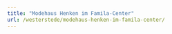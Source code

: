 ```yaml
---
title: "Modehaus Henken im Famila-Center"
url: /westerstede/modehaus-henken-im-famila-center/
---
```

